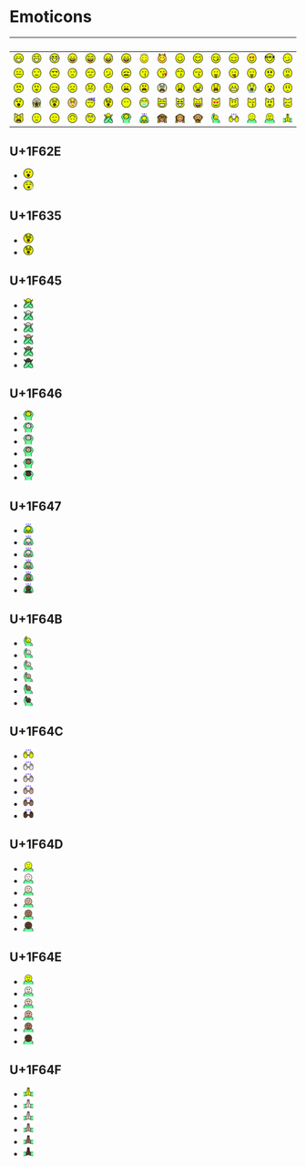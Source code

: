 # Emoticons

| &#x2003; | &#x2003; | &#x2003; | &#x2003; | &#x2003; | &#x2003; | &#x2003; | &#x2003; | &#x2003; | &#x2003; | &#x2003; | &#x2003; | &#x2003; | &#x2003; | &#x2003; | &#x2003; |
| :---: | :---: | :---: | :---: | :---: | :---: | :---: | :---: | :---: | :---: | :---: | :---: | :---: | :---: | :---: | :---: |
| <a href="U+1F600_grinning_face.svg" title="Grinning face"><img src="U+1F600_grinning_face.svg" x="0" y="0" width="18" height="18"/></a>| <a href="U+1F601_grinning_face_with_smiling_eyes.svg" title="Grinning face with smiling eyes"><img src="U+1F601_grinning_face_with_smiling_eyes.svg" x="0" y="0" width="18" height="18"/></a>| <a href="U+1F602_face_with_tears_of_joy.svg" title="Face with tears of joy"><img src="U+1F602_face_with_tears_of_joy.svg" x="0" y="0" width="18" height="18"/></a>| <a href="U+1F603_smiling_face_with_open_mouth.svg" title="Smiling face with open mouth"><img src="U+1F603_smiling_face_with_open_mouth.svg" x="0" y="0" width="18" height="18"/></a>| <a href="U+1F604_smiling_face_with_open_mouth_and_smiling_eyes.svg" title="Smiling face with open mouth and smiling eyes"><img src="U+1F604_smiling_face_with_open_mouth_and_smiling_eyes.svg" x="0" y="0" width="18" height="18"/></a>| <a href="U+1F605_smiling_face_with_open_mouth_and_cold_sweat.svg" title="Smiling face with open mouth and cold sweat"><img src="U+1F605_smiling_face_with_open_mouth_and_cold_sweat.svg" x="0" y="0" width="18" height="18"/></a>| <a href="U+1F606_smiling_face_with_open_mouth_and_tightly-closed_eyes.svg" title="Smiling face with open mouth and tightly-closed eyes"><img src="U+1F606_smiling_face_with_open_mouth_and_tightly-closed_eyes.svg" x="0" y="0" width="18" height="18"/></a>| <a href="U+1F607_smiling_face_with_halo.svg" title="Smiling face with halo"><img src="U+1F607_smiling_face_with_halo.svg" x="0" y="0" width="18" height="18"/></a>| <a href="U+1F608_smiling_face_with_horns.svg" title="Smiling face with horns"><img src="U+1F608_smiling_face_with_horns.svg" x="0" y="0" width="18" height="18"/></a>| <a href="U+1F609_winking_face.svg" title="Winking face"><img src="U+1F609_winking_face.svg" x="0" y="0" width="18" height="18"/></a>| <a href="U+1F60A_smiling_face_with_smiling_eyes.svg" title="Smiling face with smiling eyes"><img src="U+1F60A_smiling_face_with_smiling_eyes.svg" x="0" y="0" width="18" height="18"/></a>| <a href="U+1F60B_face_savouring_delicious_food.svg" title="Face savouring delicious food"><img src="U+1F60B_face_savouring_delicious_food.svg" x="0" y="0" width="18" height="18"/></a>| <a href="U+1F60C_relieved_face.svg" title="Relieved face"><img src="U+1F60C_relieved_face.svg" x="0" y="0" width="18" height="18"/></a>| <a href="U+1F60D_smiling_face_with_heart-shaped_eyes.svg" title="Smiling face with heart-shaped eyes"><img src="U+1F60D_smiling_face_with_heart-shaped_eyes.svg" x="0" y="0" width="18" height="18"/></a>| <a href="U+1F60E_smiling_face_with_sunglasses.svg" title="Smiling face with sunglasses"><img src="U+1F60E_smiling_face_with_sunglasses.svg" x="0" y="0" width="18" height="18"/></a>| <a href="U+1F60F_smirking_face.svg" title="Smirking face"><img src="U+1F60F_smirking_face.svg" x="0" y="0" width="18" height="18"/></a>|
| <a href="U+1F610_neutral_face.svg" title="Neutral face"><img src="U+1F610_neutral_face.svg" x="0" y="0" width="18" height="18"/></a>| <a href="U+1F611_expressionless_face.svg" title="Expressionless face"><img src="U+1F611_expressionless_face.svg" x="0" y="0" width="18" height="18"/></a>| <a href="U+1F612_unamused_face.svg" title="Unamused face"><img src="U+1F612_unamused_face.svg" x="0" y="0" width="18" height="18"/></a>| <a href="U+1F613_face_with_cold_sweat.svg" title="Face with cold sweat"><img src="U+1F613_face_with_cold_sweat.svg" x="0" y="0" width="18" height="18"/></a>| <a href="U+1F614_pensive_face.svg" title="Pensive face"><img src="U+1F614_pensive_face.svg" x="0" y="0" width="18" height="18"/></a>| <a href="U+1F615_confused_face.svg" title="Confused face"><img src="U+1F615_confused_face.svg" x="0" y="0" width="18" height="18"/></a>| <a href="U+1F616_confounded_face.svg" title="Confounded face"><img src="U+1F616_confounded_face.svg" x="0" y="0" width="18" height="18"/></a>| <a href="U+1F617_kissing_face.svg" title="Kissing face"><img src="U+1F617_kissing_face.svg" x="0" y="0" width="18" height="18"/></a>| <a href="U+1F618_face_throwing_a_kiss.svg" title="Face throwing a kiss"><img src="U+1F618_face_throwing_a_kiss.svg" x="0" y="0" width="18" height="18"/></a>| <a href="U+1F619_kissing_face_with_smiling_eyes.svg" title="Kissing face with smiling eyes"><img src="U+1F619_kissing_face_with_smiling_eyes.svg" x="0" y="0" width="18" height="18"/></a>| <a href="U+1F61A_kissing_face_with_closed_eyes.svg" title="Kissing face with closed eyes"><img src="U+1F61A_kissing_face_with_closed_eyes.svg" x="0" y="0" width="18" height="18"/></a>| <a href="U+1F61B_face_with_stuck-out_tongue.svg" title="Face with stuck-out tongue"><img src="U+1F61B_face_with_stuck-out_tongue.svg" x="0" y="0" width="18" height="18"/></a>| <a href="U+1F61C_face_with_stuck-out_tongue_and_winking_eye.svg" title="Face with stuck-out tongue and winking eye"><img src="U+1F61C_face_with_stuck-out_tongue_and_winking_eye.svg" x="0" y="0" width="18" height="18"/></a>| <a href="U+1F61D_face_with_stuck-out_tongue_and_tightly-closed_eyes.svg" title="Face with stuck-out tongue"><img src="U+1F61D_face_with_stuck-out_tongue_and_tightly-closed_eyes.svg" x="0" y="0" width="18" height="18"/></a>| <a href="U+1F61E_disappointed_face.svg" title="Disappointed face"><img src="U+1F61E_disappointed_face.svg" x="0" y="0" width="18" height="18"/></a>| <a href="U+1F61F_worried_face.svg" title="Worried face"><img src="U+1F61F_worried_face.svg" x="0" y="0" width="18" height="18"/></a>|
| <a href="U+1F620_angry_face.svg" title="Angry face"><img src="U+1F620_angry_face.svg" x="0" y="0" width="18" height="18"/></a>| <a href="U+1F621_pouting_face.svg" title="Pouting face"><img src="U+1F621_pouting_face.svg" x="0" y="0" width="18" height="18"/></a>| <a href="U+1F622_crying_face.svg" title="Crying face"><img src="U+1F622_crying_face.svg" x="0" y="0" width="18" height="18"/></a>| <a href="U+1F623_persevering_face.svg" title="Persevering face"><img src="U+1F623_persevering_face.svg" x="0" y="0" width="18" height="18"/></a>| <a href="U+1F624_face_with_look_of_triumph.svg" title="Face with look of triumph"><img src="U+1F624_face_with_look_of_triumph.svg" x="0" y="0" width="18" height="18"/></a>| <a href="U+1F625_disappointed_but_relieved_face.svg" title="Disappointed but relieved face"><img src="U+1F625_disappointed_but_relieved_face.svg" x="0" y="0" width="18" height="18"/></a>| <a href="U+1F626_frowning_face_with_open_mouth.svg" title="Frowning face with open mouth"><img src="U+1F626_frowning_face_with_open_mouth.svg" x="0" y="0" width="18" height="18"/></a>| <a href="U+1F627_anguished_face.svg" title="Anguished face"><img src="U+1F627_anguished_face.svg" x="0" y="0" width="18" height="18"/></a>| <a href="U+1F628_fearful_face.svg" title="Fearful face"><img src="U+1F628_fearful_face.svg" x="0" y="0" width="18" height="18"/></a>| <a href="U+1F629_weary_face.svg" title="Weary face"><img src="U+1F629_weary_face.svg" x="0" y="0" width="18" height="18"/></a>| <a href="U+1F62A_sleepy_face.svg" title="Sleepy face"><img src="U+1F62A_sleepy_face.svg" x="0" y="0" width="18" height="18"/></a>| <a href="U+1F62B_tired_face.svg" title="Tired face"><img src="U+1F62B_tired_face.svg" x="0" y="0" width="18" height="18"/></a>| <a href="U+1F62C_grimacing_face.svg" title="Grimacing face"><img src="U+1F62C_grimacing_face.svg" x="0" y="0" width="18" height="18"/></a>| <a href="U+1F62D_loudly_crying_face.svg" title="Loudly crying face"><img src="U+1F62D_loudly_crying_face.svg" x="0" y="0" width="18" height="18"/></a>| <a href="#u1f62e" title="Face with open mouth"><img src="U+1F62E_face_with_open_mouth.svg" x="0" y="0" width="18" height="18"/></a>| <a href="U+1F62F_hushed_face.svg" title="Hushed face"><img src="U+1F62F_hushed_face.svg" x="0" y="0" width="18" height="18"/></a>|
| <a href="U+1F630_face_with_open_mouth_and_cold_sweat.svg" title="Face with open mouth"><img src="U+1F630_face_with_open_mouth_and_cold_sweat.svg" x="0" y="0" width="18" height="18"/></a>| <a href="U+1F631_face_screaming_in_fear.svg" title="Face screaming in fear"><img src="U+1F631_face_screaming_in_fear.svg" x="0" y="0" width="18" height="18"/></a>| <a href="U+1F632_astonished_face.svg" title="Astonished face"><img src="U+1F632_astonished_face.svg" x="0" y="0" width="18" height="18"/></a>| <a href="U+1F633_flushed_face.svg" title="Flushed face"><img src="U+1F633_flushed_face.svg" x="0" y="0" width="18" height="18"/></a>| <a href="U+1F634_sleeping_face.svg" title="Sleeping face"><img src="U+1F634_sleeping_face.svg" x="0" y="0" width="18" height="18"/></a>| <a href="#u1f635" title="Dizzy face"><img src="U+1F635_dizzy_face.svg" x="0" y="0" width="18" height="18"/></a>| <a href="U+1F636_face_without_mouth.svg" title="Face without mouth"><img src="U+1F636_face_without_mouth.svg" x="0" y="0" width="18" height="18"/></a>| <a href="U+1F637_face_with_medical_mask.svg" title="Face with medical mask"><img src="U+1F637_face_with_medical_mask.svg" x="0" y="0" width="18" height="18"/></a>| <a href="U+1F638_grinning_cat_face_with_smiling_eyes.svg" title="Grinning cat face with smiling eyes"><img src="U+1F638_grinning_cat_face_with_smiling_eyes.svg" x="0" y="0" width="18" height="18"/></a>| <a href="U+1F639_cat_face_with_tears_of_joy.svg" title="Face with tears of joy"><img src="U+1F639_cat_face_with_tears_of_joy.svg" x="0" y="0" width="18" height="18"/></a>| <a href="U+1F63A_smiling_cat_face_with_open_mouth.svg" title="Smiling cat face with open mouth"><img src="U+1F63A_smiling_cat_face_with_open_mouth.svg" x="0" y="0" width="18" height="18"/></a>| <a href="U+1F63B_smiling_cat_face_with_heart-shaped_eyes.svg" title="Smiling cat face with heart-shaped eyes"><img src="U+1F63B_smiling_cat_face_with_heart-shaped_eyes.svg" x="0" y="0" width="18" height="18"/></a>| <a href="U+1F63C_cat_face_with_wry_smile.svg" title="Cat face with wry smile"><img src="U+1F63C_cat_face_with_wry_smile.svg" x="0" y="0" width="18" height="18"/></a>| <a href="U+1F63D_kissing_cat_face_with_closed_eyes.svg" title="Kissing cat face with closed eyes"><img src="U+1F63D_kissing_cat_face_with_closed_eyes.svg" x="0" y="0" width="18" height="18"/></a>| <a href="U+1F63E_pouting_cat_face.svg" title="Pouting cat face"><img src="U+1F63E_pouting_cat_face.svg" x="0" y="0" width="18" height="18"/></a>| <a href="U+1F63F_crying_cat_face.svg" title="Crying cat face"><img src="U+1F63F_crying_cat_face.svg" x="0" y="0" width="18" height="18"/></a>|
| <a href="U+1F640_weary_cat_face.svg" title="Weary cat face"><img src="U+1F640_weary_cat_face.svg" x="0" y="0" width="18" height="18"/></a>| <a href="U+1F641_slightly_frowning_face.svg" title="Slightly frowning face"><img src="U+1F641_slightly_frowning_face.svg" x="0" y="0" width="18" height="18"/></a>| <a href="U+1F642_slightly_smiling_face.svg" title="Slightly smiling face"><img src="U+1F642_slightly_smiling_face.svg" x="0" y="0" width="18" height="18"/></a>| <a href="U+1F643_upside-down_face.svg" title="Upside-down face"><img src="U+1F643_upside-down_face.svg" x="0" y="0" width="18" height="18"/></a>| <a href="U+1F644_face_with_rolling_eyes.svg" title="Face with rolling eyes"><img src="U+1F644_face_with_rolling_eyes.svg" x="0" y="0" width="18" height="18"/></a>| <a href="#u1f645" title="Face with no good gesture"><img src="U+1F645_face_with_no_good_gesture.svg" x="0" y="0" width="18" height="18"/></a>| <a href="#u1f646" title="Face with ok gesture"><img src="U+1F646_face_with_ok_gesture.svg" x="0" y="0" width="18" height="18"/></a>| <a href="#u1f647" title="Person bowing deeply"><img src="U+1F647_person_bowing_deeply.svg" x="0" y="0" width="18" height="18"/></a>| <a href="U+1F648_see-no-evil_monkey.svg" title="See-no-evil monkey"><img src="U+1F648_see-no-evil_monkey.svg" x="0" y="0" width="18" height="18"/></a>| <a href="U+1F649_hear-no-evil_monkey.svg" title="Hear-no-evil monkey"><img src="U+1F649_hear-no-evil_monkey.svg" x="0" y="0" width="18" height="18"/></a>| <a href="U+1F64A_speak-no-evil_monkey.svg" title="Speak-no-evil monkey"><img src="U+1F64A_speak-no-evil_monkey.svg" x="0" y="0" width="18" height="18"/></a>| <a href="#u1f64b" title="Happy person raising one hand"><img src="U+1F64B_happy_person_raising_one_hand.svg" x="0" y="0" width="18" height="18"/></a>| <a href="#u1f64c" title="Person raising both hands in celebration"><img src="U+1F64C_person_raising_both_hands_in_celebration.svg" x="0" y="0" width="18" height="18"/></a>| <a href="#u1f64d" title="Person frowning"><img src="U+1F64D_person_frowning.svg" x="0" y="0" width="18" height="18"/></a>| <a href="#u1f64e" title="Person with pouting face"><img src="U+1F64E_person_with_pouting_face.svg" x="0" y="0" width="18" height="18"/></a>| <a href="#u1f64f" title="Person with folded hands"><img src="U+1F64F_person_with_folded_hands.svg" x="0" y="0" width="18" height="18"/></a>|



## U+1F62E

- <a href="U+1F62E_face_with_open_mouth.svg" title="Face with open mouth"><img src="U+1F62E_face_with_open_mouth.svg" x="0" y="0" width="18" height="18"/></a>
- <a href="U+1F62E-ZWJ-U+1F4A8_face_exhaling.svg" title="Face exhaling"><img src="U+1F62E-ZWJ-U+1F4A8_face_exhaling.svg" x="0" y="0" width="18" height="18"/></a>

## U+1F635

- <a href="U+1F635_dizzy_face.svg" title="Dizzy face"><img src="U+1F635_dizzy_face.svg" x="0" y="0" width="18" height="18"/></a>
- <a href="U+1F635-ZWJ-U+1F4AB_face_with_spiral_eyes.svg" title="Face with spiral eyes"><img src="U+1F635-ZWJ-U+1F4AB_face_with_spiral_eyes.svg" x="0" y="0" width="18" height="18"/></a>

## U+1F645

- <a href="U+1F645_face_with_no_good_gesture.svg" title="Face with no good gesture"><img src="U+1F645_face_with_no_good_gesture.svg" x="0" y="0" width="18" height="18"/></a>
- <a href="U+1F645-U+1F3FB_face_with_no_good_gesture_light_skin_tone.svg" title="Face with no good gesture, light skin tone"><img src="U+1F645-U+1F3FB_face_with_no_good_gesture_light_skin_tone.svg" x="0" y="0" width="18" height="18"/></a>
- <a href="U+1F645-U+1F3FC_face_with_no_good_gesture_medium-light_skin_tone.svg" title="Face with no good gesture, medium-light skin tone"><img src="U+1F645-U+1F3FC_face_with_no_good_gesture_medium-light_skin_tone.svg" x="0" y="0" width="18" height="18"/></a>
- <a href="U+1F645-U+1F3FD_face_with_no_good_gesture_medium_skin_tone.svg" title="Face with no good gesture, medium skin tone"><img src="U+1F645-U+1F3FD_face_with_no_good_gesture_medium_skin_tone.svg" x="0" y="0" width="18" height="18"/></a>
- <a href="U+1F645-U+1F3FE_face_with_no_good_gesture_medium-dark_skin_tone.svg" title="Face with no good gesture, medium-dark skin tone"><img src="U+1F645-U+1F3FE_face_with_no_good_gesture_medium-dark_skin_tone.svg" x="0" y="0" width="18" height="18"/></a>
- <a href="U+1F645-U+1F3FF_face_with_no_good_gesture_dark_skin_tone.svg" title="Face with no good gesture, dark skin tone"><img src="U+1F645-U+1F3FF_face_with_no_good_gesture_dark_skin_tone.svg" x="0" y="0" width="18" height="18"/></a>

## U+1F646

- <a href="U+1F646_face_with_ok_gesture.svg" title="Face with ok gesture"><img src="U+1F646_face_with_ok_gesture.svg" x="0" y="0" width="18" height="18"/></a>
- <a href="U+1F646-U+1F3FB_face_with_ok_gesture_light_skin_tone.svg" title="Face with ok gesture, light skin tone"><img src="U+1F646-U+1F3FB_face_with_ok_gesture_light_skin_tone.svg" x="0" y="0" width="18" height="18"/></a>
- <a href="U+1F646-U+1F3FC_face_with_ok_gesture_medium-light_skin_tone.svg" title="Face with ok gesture, medium-light skin tone"><img src="U+1F646-U+1F3FC_face_with_ok_gesture_medium-light_skin_tone.svg" x="0" y="0" width="18" height="18"/></a>
- <a href="U+1F646-U+1F3FD_face_with_ok_gesture_medium_skin_tone.svg" title="Face with ok gesture, medium skin tone"><img src="U+1F646-U+1F3FD_face_with_ok_gesture_medium_skin_tone.svg" x="0" y="0" width="18" height="18"/></a>
- <a href="U+1F646-U+1F3FE_face_with_ok_gesture_medium-dark_skin_tone.svg" title="Face with ok gesture, medium-dark skin tone"><img src="U+1F646-U+1F3FE_face_with_ok_gesture_medium-dark_skin_tone.svg" x="0" y="0" width="18" height="18"/></a>
- <a href="U+1F646-U+1F3FF_face_with_ok_gesture_dark_skin_tone.svg" title="Face with ok gesture, dark skin tone"><img src="U+1F646-U+1F3FF_face_with_ok_gesture_dark_skin_tone.svg" x="0" y="0" width="18" height="18"/></a>

## U+1F647

- <a href="U+1F647_person_bowing_deeply.svg" title="Person bowing deeply"><img src="U+1F647_person_bowing_deeply.svg" x="0" y="0" width="18" height="18"/></a>
- <a href="U+1F647-U+1F3FB_person_bowing_deeply_light_skin_tone.svg" title="Person bowing deeply, light skin tone"><img src="U+1F647-U+1F3FB_person_bowing_deeply_light_skin_tone.svg" x="0" y="0" width="18" height="18"/></a>
- <a href="U+1F647-U+1F3FC_person_bowing_deeply_medium-light_skin_tone.svg" title="Person bowing deeply, medium-light skin tone"><img src="U+1F647-U+1F3FC_person_bowing_deeply_medium-light_skin_tone.svg" x="0" y="0" width="18" height="18"/></a>
- <a href="U+1F647-U+1F3FD_person_bowing_deeply_medium_skin_tone.svg" title="Person bowing deeply, medium skin tone"><img src="U+1F647-U+1F3FD_person_bowing_deeply_medium_skin_tone.svg" x="0" y="0" width="18" height="18"/></a>
- <a href="U+1F647-U+1F3FE_person_bowing_deeply_medium-dark_skin_tone.svg" title="Person bowing deeply, medium-dark skin tone"><img src="U+1F647-U+1F3FE_person_bowing_deeply_medium-dark_skin_tone.svg" x="0" y="0" width="18" height="18"/></a>
- <a href="U+1F647-U+1F3FF_person_bowing_deeply_dark_skin_tone.svg" title="Person bowing deeply, dark skin tone"><img src="U+1F647-U+1F3FF_person_bowing_deeply_dark_skin_tone.svg" x="0" y="0" width="18" height="18"/></a>

## U+1F64B

- <a href="U+1F64B_happy_person_raising_one_hand.svg" title="Happy person raising one hand"><img src="U+1F64B_happy_person_raising_one_hand.svg" x="0" y="0" width="18" height="18"/></a>
- <a href="U+1F64B-U+1F3FB_happy_person_raising_one_hand_light_skin_tone.svg" title="Happy person raising one hand, light skin tone"><img src="U+1F64B-U+1F3FB_happy_person_raising_one_hand_light_skin_tone.svg" x="0" y="0" width="18" height="18"/></a>
- <a href="U+1F64B-U+1F3FC_happy_person_raising_one_hand_medium-light_skin_tone.svg" title="Happy person raising one hand, medium-light skin tone"><img src="U+1F64B-U+1F3FC_happy_person_raising_one_hand_medium-light_skin_tone.svg" x="0" y="0" width="18" height="18"/></a>
- <a href="U+1F64B-U+1F3FD_happy_person_raising_one_hand_medium_skin_tone.svg" title="Happy person raising one hand, medium skin tone"><img src="U+1F64B-U+1F3FD_happy_person_raising_one_hand_medium_skin_tone.svg" x="0" y="0" width="18" height="18"/></a>
- <a href="U+1F64B-U+1F3FE_happy_person_raising_one_hand_medium-dark_skin_tone.svg" title="Happy person raising one hand, medium-dark skin tone"><img src="U+1F64B-U+1F3FE_happy_person_raising_one_hand_medium-dark_skin_tone.svg" x="0" y="0" width="18" height="18"/></a>
- <a href="U+1F64B-U+1F3FF_happy_person_raising_one_hand_dark_skin_tone.svg" title="Happy person raising one hand, dark skin tone"><img src="U+1F64B-U+1F3FF_happy_person_raising_one_hand_dark_skin_tone.svg" x="0" y="0" width="18" height="18"/></a>

## U+1F64C

- <a href="U+1F64C_person_raising_both_hands_in_celebration.svg" title="Person raising both hands in celebration"><img src="U+1F64C_person_raising_both_hands_in_celebration.svg" x="0" y="0" width="18" height="18"/></a>
- <a href="U+1F64C-U+1F3FB_person_raising_both_hands_in_celebration_light_skin_tone.svg" title="Person raising both hands in celebration, light skin tone"><img src="U+1F64C-U+1F3FB_person_raising_both_hands_in_celebration_light_skin_tone.svg" x="0" y="0" width="18" height="18"/></a>
- <a href="U+1F64C-U+1F3FC_person_raising_both_hands_in_celebration_medium-light_skin_tone.svg" title="Person raising both hands in celebration, medium-light skin tone"><img src="U+1F64C-U+1F3FC_person_raising_both_hands_in_celebration_medium-light_skin_tone.svg" x="0" y="0" width="18" height="18"/></a>
- <a href="U+1F64C-U+1F3FD_person_raising_both_hands_in_celebration_medium_skin_tone.svg" title="Person raising both hands in celebration, medium skin tone"><img src="U+1F64C-U+1F3FD_person_raising_both_hands_in_celebration_medium_skin_tone.svg" x="0" y="0" width="18" height="18"/></a>
- <a href="U+1F64C-U+1F3FE_person_raising_both_hands_in_celebration_medium-dark_skin_tone.svg" title="Person raising both hands in celebration, medium-dark skin tone"><img src="U+1F64C-U+1F3FE_person_raising_both_hands_in_celebration_medium-dark_skin_tone.svg" x="0" y="0" width="18" height="18"/></a>
- <a href="U+1F64C-U+1F3FF_person_raising_both_hands_in_celebration_dark_skin_tone.svg" title="Person raising both hands in celebration, dark skin tone"><img src="U+1F64C-U+1F3FF_person_raising_both_hands_in_celebration_dark_skin_tone.svg" x="0" y="0" width="18" height="18"/></a>

## U+1F64D

- <a href="U+1F64D_person_frowning.svg" title="Person frowning"><img src="U+1F64D_person_frowning.svg" x="0" y="0" width="18" height="18"/></a>
- <a href="U+1F64D-U+1F3FB_person_frowning_light_skin_tone.svg" title="Person frowning, light skin tone"><img src="U+1F64D-U+1F3FB_person_frowning_light_skin_tone.svg" x="0" y="0" width="18" height="18"/></a>
- <a href="U+1F64D-U+1F3FC_person_frowning_medium-light_skin_tone.svg" title="Person frowning, medium-light skin tone"><img src="U+1F64D-U+1F3FC_person_frowning_medium-light_skin_tone.svg" x="0" y="0" width="18" height="18"/></a>
- <a href="U+1F64D-U+1F3FD_person_frowning_medium_skin_tone.svg" title="Person frowning, medium skin tone"><img src="U+1F64D-U+1F3FD_person_frowning_medium_skin_tone.svg" x="0" y="0" width="18" height="18"/></a>
- <a href="U+1F64D-U+1F3FE_person_frowning_medium-dark_skin_tone.svg" title="Person frowning, medium-dark skin tone"><img src="U+1F64D-U+1F3FE_person_frowning_medium-dark_skin_tone.svg" x="0" y="0" width="18" height="18"/></a>
- <a href="U+1F64D-U+1F3FF_person_frowning_dark_skin_tone.svg" title="Person frowning, dark skin tone"><img src="U+1F64D-U+1F3FF_person_frowning_dark_skin_tone.svg" x="0" y="0" width="18" height="18"/></a>

## U+1F64E

- <a href="U+1F64E_person_with_pouting_face.svg" title="Person with pouting face"><img src="U+1F64E_person_with_pouting_face.svg" x="0" y="0" width="18" height="18"/></a>
- <a href="U+1F64E-U+1F3FB_person_with_pouting_face_light_skin_tone.svg" title="Person with pouting face, light skin tone"><img src="U+1F64E-U+1F3FB_person_with_pouting_face_light_skin_tone.svg" x="0" y="0" width="18" height="18"/></a>
- <a href="U+1F64E-U+1F3FC_person_with_pouting_face_medium-light_skin_tone.svg" title="Person with pouting face, medium-light skin tone"><img src="U+1F64E-U+1F3FC_person_with_pouting_face_medium-light_skin_tone.svg" x="0" y="0" width="18" height="18"/></a>
- <a href="U+1F64E-U+1F3FD_person_with_pouting_face_medium_skin_tone.svg" title="Person with pouting face, medium skin tone"><img src="U+1F64E-U+1F3FD_person_with_pouting_face_medium_skin_tone.svg" x="0" y="0" width="18" height="18"/></a>
- <a href="U+1F64E-U+1F3FE_person_with_pouting_face_medium-dark_skin_tone.svg" title="Person with pouting face, medium-dark skin tone"><img src="U+1F64E-U+1F3FE_person_with_pouting_face_medium-dark_skin_tone.svg" x="0" y="0" width="18" height="18"/></a>
- <a href="U+1F64E-U+1F3FF_person_with_pouting_face_dark_skin_tone.svg" title="Person with pouting face, dark skin tone"><img src="U+1F64E-U+1F3FF_person_with_pouting_face_dark_skin_tone.svg" x="0" y="0" width="18" height="18"/></a>

## U+1F64F

- <a href="U+1F64F_person_with_folded_hands.svg" title="Person with folded hands"><img src="U+1F64F_person_with_folded_hands.svg" x="0" y="0" width="18" height="18"/></a>
- <a href="U+1F64F-U+1F3FB_person_with_folded_hands_light_skin_tone.svg" title="Person with folded hands, light skin tone"><img src="U+1F64F-U+1F3FB_person_with_folded_hands_light_skin_tone.svg" x="0" y="0" width="18" height="18"/></a>
- <a href="U+1F64F-U+1F3FC_person_with_folded_hands_medium-light_skin_tone.svg" title="Person with folded hands, medium-light skin tone"><img src="U+1F64F-U+1F3FC_person_with_folded_hands_medium-light_skin_tone.svg" x="0" y="0" width="18" height="18"/></a>
- <a href="U+1F64F-U+1F3FD_person_with_folded_hands_medium_skin_tone.svg" title="Person with folded hands, medium skin tone"><img src="U+1F64F-U+1F3FD_person_with_folded_hands_medium_skin_tone.svg" x="0" y="0" width="18" height="18"/></a>
- <a href="U+1F64F-U+1F3FE_person_with_folded_hands_medium-dark_skin_tone.svg" title="Person with folded hands, medium-dark skin tone"><img src="U+1F64F-U+1F3FE_person_with_folded_hands_medium-dark_skin_tone.svg" x="0" y="0" width="18" height="18"/></a>
- <a href="U+1F64F-U+1F3FF_person_with_folded_hands_dark_skin_tone.svg" title="Person with folded hands, dark skin tone"><img src="U+1F64F-U+1F3FF_person_with_folded_hands_dark_skin_tone.svg" x="0" y="0" width="18" height="18"/></a>
